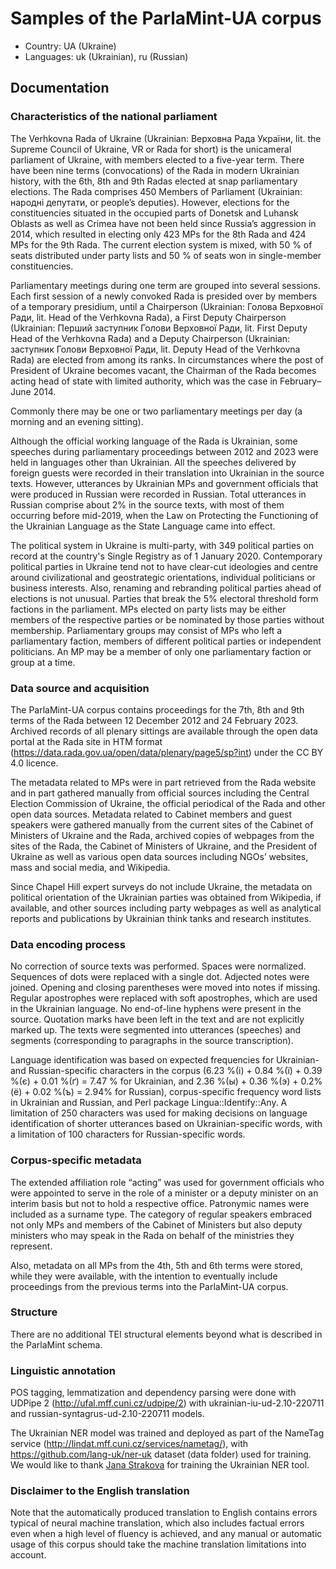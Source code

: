 # Samples of the ParlaMint-UA corpus

- Country: UA (Ukraine)
- Languages: uk (Ukrainian), ru (Russian)

## Documentation

### Characteristics of the national parliament

The Verhkovna Rada of Ukraine (Ukrainian: Верховна Рада України, lit. the Supreme Council of Ukraine, VR or Rada for short) is the unicameral parliament of Ukraine, with members elected to a five-year term. There have been nine terms (convocations) of the Rada in modern Ukrainian history, with the 6th, 8th and 9th Radas elected at snap parliamentary elections. The Rada comprises 450 Members of Parliament (Ukrainian: народні депутати, or people’s deputies). However, elections for the constituencies situated in the occupied parts of Donetsk and Luhansk Oblasts as well as Crimea have not been held since Russia’s aggression in 2014, which resulted in electing only 423 MPs for the 8th Rada and 424 MPs for the 9th Rada. The current election system is mixed, with 50 % of seats distributed under party lists and 50 % of seats won in single-member constituencies.

Parliamentary meetings during one term are grouped into several sessions. Each first session of a newly convoked Rada is presided over by members of a temporary presidium, until a Chairperson (Ukrainian: Голова Верховної Ради, lit. Head of the Verhkovna Rada), a First Deputy Chairperson (Ukrainian: Перший заступник Голови Верховної Ради, lit. First Deputy Head of the Verhkovna Rada) and a Deputy Chairperson (Ukrainian: заступник Голови Верховної Ради, lit. Deputy Head of the Verhkovna Rada) are elected from among its ranks. In circumstances where the post of President of Ukraine becomes vacant, the Chairman of the Rada becomes acting head of state with limited authority, which was the case in February–June 2014.

Commonly there may be one or two parliamentary meetings per day (a morning and an evening sitting).

Although the official working language of the Rada is Ukrainian, some speeches during parliamentary proceedings between 2012 and 2023 were held in languages other than Ukrainian. All the speeches delivered by foreign guests were recorded in their translation into Ukrainian in the source texts. However, utterances by Ukrainian MPs and government officials that were produced in Russian were recorded in Russian. Total utterances in Russian comprise about 2% in the source texts, with most of them occurring before mid-2019, when the Law on Protecting the Functioning of the Ukrainian Language as the State Language came into effect.

The political system in Ukraine is multi-party, with 349 political parties on record at the country's Single Registry as of 1 January 2020. Contemporary political parties in Ukraine tend not to have clear-cut ideologies and centre around civilizational and geostrategic orientations, individual politicians or business interests. Also, renaming and rebranding political parties ahead of elections is not unusual. Parties that break the 5% electoral threshold form factions in the parliament. MPs elected on party lists may be either members of the respective parties or be nominated by those parties without membership. Parliamentary groups may consist of MPs who left a parliamentary faction, members of different political parties or independent politicians. An MP may be a member of only one parliamentary faction or group at a time.


### Data source and acquisition

The ParlaMint-UA corpus contains proceedings for the 7th, 8th and 9th terms of the Rada between 12 December 2012 and 24 February 2023. Archived records of all plenary sittings are available through the open data portal at the Rada site in HTM format (https://data.rada.gov.ua/open/data/plenary/page5/sp?int) under the CC BY 4.0 licence.

The metadata related to MPs were in part retrieved from the Rada website and in part gathered manually from official sources including the Central Election Commission of Ukraine, the official periodical of the Rada and other open data sources. Metadata related to Cabinet members and guest speakers were gathered manually from the current sites of the Cabinet of Ministers of Ukraine and the Rada, archived copies of webpages from the sites of the Rada, the Cabinet of Ministers of Ukraine, and the President of Ukraine as well as various open data sources including NGOs’ websites, mass and social media, and Wikipedia.

Since Chapel Hill expert surveys do not include Ukraine, the metadata on political orientation of the Ukrainian parties was obtained from Wikipedia, if available, and other sources including party webpages as well as analytical reports and publications by Ukrainian think tanks and research institutes.


### Data encoding process

No correction of source texts was performed. Spaces were normalized. Sequences of dots were replaced with a single dot. Adjected notes were joined. Opening and closing parentheses were moved into notes if missing. Regular apostrophes were replaced with soft apostrophes, which are used in the Ukrainian language. No end-of-line hyphens were present in the source. Quotation marks have been left in the text and are not explicitly marked up. The texts were segmented into utterances (speeches) and segments (corresponding to paragraphs in the source transcription).

Language identification was based on expected frequencies for Ukrainian- and Russian-specific characters in the corpus (6.23 %(і) + 0.84 %(ї) + 0.39 %(є) + 0.01 %(ґ) = 7.47 % for Ukrainian, and 2.36 %(ы) + 0.36 %(э) + 0.2% (ё) + 0.02 %(ъ) = 2.94% for Russian), corpus-specific frequency word lists in Ukrainian and Russian, and Perl package Lingua::Identify::Any. A limitation of 250 characters was used for making decisions on language identification of shorter utterances based on Ukrainian-specific words, with a limitation of 100 characters for Russian-specific words.


### Corpus-specific metadata

The extended affiliation role “acting” was used for government officials who were appointed to serve in the role of a minister or a deputy minister on an interim basis but not to hold a respective office. Patronymic names were included as a surname type. The category of regular speakers embraced not only MPs and members of the Cabinet of Ministers but also deputy ministers who may speak in the Rada on behalf of the ministries they represent.

Also, metadata on all MPs from the 4th, 5th and 6th terms were stored, while they were available, with the intention to eventually include proceedings from the previous terms into the ParlaMint-UA corpus.

### Structure

There are no additional TEI structural elements beyond what is described in the ParlaMint schema.

### Linguistic annotation
POS tagging, lemmatization and dependency parsing were done with UDPipe 2 (http://ufal.mff.cuni.cz/udpipe/2) with ukrainian-iu-ud-2.10-220711 and russian-syntagrus-ud-2.10-220711 models.

The Ukrainian NER model was trained and deployed as part of the NameTag service (http://lindat.mff.cuni.cz/services/nametag/), with https://github.com/lang-uk/ner-uk dataset (data folder) used for training. We would like to thank [Jana Strakova](https://ufal.mff.cuni.cz/jana-strakova) for training the Ukrainian NER tool.

### Disclaimer to the English translation

Note that the automatically produced translation to English contains errors typical of neural machine translation, which also includes factual errors even when a high level of fluency is achieved, and any manual or automatic usage of this corpus should take the machine translation limitations into account.
